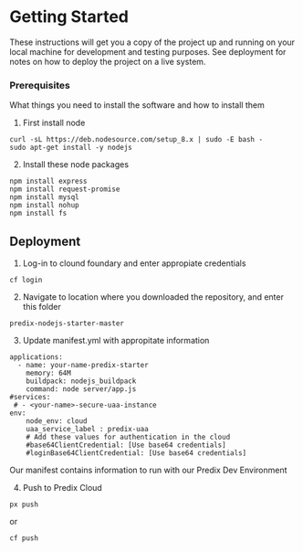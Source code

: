 # Getting Started

These instructions will get you a copy of the project up and running on your local machine for development and testing purposes. See deployment for notes on how to deploy the project on a live system.

### Prerequisites

What things you need to install the software and how to install them

1. First install node

```
curl -sL https://deb.nodesource.com/setup_8.x | sudo -E bash -
sudo apt-get install -y nodejs
```

2. Install these node packages
```
npm install express
npm install request-promise
npm install mysql
npm install nohup
npm install fs
```


## Deployment

1. Log-in to clound foundary and enter appropiate credentials

 ```
 cf login
 ```

2. Navigate to location where you downloaded the repository, and enter this folder

```
predix-nodejs-starter-master
```

3. Update manifest.yml with appropitate information

```
applications:
  - name: your-name-predix-starter
    memory: 64M
    buildpack: nodejs_buildpack
    command: node server/app.js
#services:
 # - <your-name>-secure-uaa-instance
env:
    node_env: cloud
    uaa_service_label : predix-uaa
    # Add these values for authentication in the cloud
    #base64ClientCredential: [Use base64 credentials]
    #loginBase64ClientCredential: [Use base64 credentials]
```

Our manifest contains information to run with our Predix Dev Environment


4. Push to Predix Cloud

```
px push
```
or 
```
cf push
```
